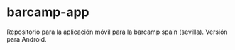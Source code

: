 barcamp-app
===========

Repositorio para la aplicación móvil para la barcamp spain (sevilla).
Versión para Android.